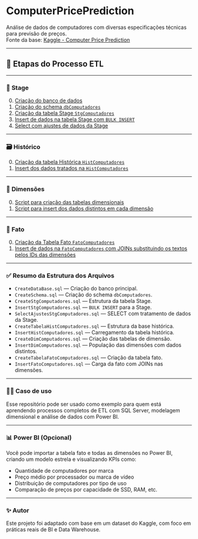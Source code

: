 # ComputerPricePrediction

Análise de dados de computadores com diversas especificações técnicas para previsão de preços.  
Fonte da base: [Kaggle - Computer Price Prediction](https://www.kaggle.com/datasets/cabbar14ylnce/computer-price-prediction)

---

## 🚀 Etapas do Processo ETL

---

### 📁 **Stage**

00. [Criação do banco de dados](./SQL/CreateDataBase.sql)  
00. [Criação do schema `dbComputadores`](./SQL/CreateSchema.sql)  
00. [Criação da tabela Stage `StgComputadores`](./SQL/CreateStgComputadores.sql)  
00. [Insert de dados na tabela Stage com `BULK INSERT`](./SQL/InsertStgComputadores.sql)  
00. [Select com ajustes de dados da Stage](./SQL/SelectAjustesStgComputadores.sql)

---

### 🗃️ **Histórico**

00. [Criação da tabela Histórica `HistComputadores`](./SQL/CreateTabelaHistComputadores.sql)  
00. [Insert dos dados tratados na `HistComputadores`](./SQL/InsertHistComputadores.sql)

---

### 🧩 **Dimensões**

00. [Script para criação das tabelas dimensionais](./SQL/CreateDimComputadores.sql)  
00. [Script para insert dos dados distintos em cada dimensão](./SQL/InsertDimComputadores.sql)

---

### 🧮 **Fato**

00. [Criação da Tabela Fato `FatoComputadores`](./SQL/CreateTabelaFatoComputadores.sql)  
00. [Insert de dados na `FatoComputadores` com JOINs substituindo os textos pelos IDs das dimensões](./SQL/InsertFatoComputadores.sql)

---

### ✅ **Resumo da Estrutura dos Arquivos**

- `CreateDataBase.sql` — Criação do banco principal.
- `CreateSchema.sql` — Criação do schema `dbComputadores`.
- `CreateStgComputadores.sql` — Estrutura da tabela Stage.
- `InsertStgComputadores.sql` — `BULK INSERT` para a Stage.
- `SelectAjustesStgComputadores.sql` — SELECT com tratamento de dados da Stage.
- `CreateTabelaHistComputadores.sql` — Estrutura da base histórica.
- `InsertHistComputadores.sql` — Carregamento da tabela histórica.
- `CreateDimComputadores.sql` — Criação das tabelas de dimensão.
- `InsertDimComputadores.sql` — População das dimensões com dados distintos.
- `CreateTabelaFatoComputadores.sql` — Criação da tabela fato.
- `InsertFatoComputadores.sql` — Carga da fato com JOINs nas dimensões.

---

### 👩‍💻 Caso de uso

Esse repositório pode ser usado como exemplo para quem está aprendendo processos completos de ETL com SQL Server, modelagem dimensional e análise de dados com Power BI.

---

### 📊 Power BI (Opcional)

Você pode importar a tabela fato e todas as dimensões no Power BI, criando um modelo estrela e visualizando KPIs como:

- Quantidade de computadores por marca
- Preço médio por processador ou marca de vídeo
- Distribuição de computadores por tipo de uso
- Comparação de preços por capacidade de SSD, RAM, etc.

---

### ✨ Autor
Este projeto foi adaptado com base em um dataset do Kaggle, com foco em práticas reais de BI e Data Warehouse.

